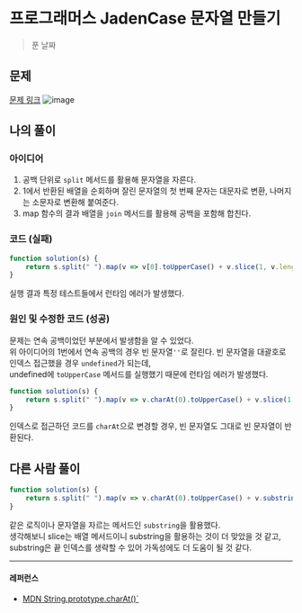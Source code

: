 # 프로그래머스 JadenCase 문자열 만들기
> 푼 날짜

## 문제
[문제 링크](https://school.programmers.co.kr/learn/courses/30/lessons/12951)
![image](https://github.com/makepin2r/TIL/assets/39889583/e5374656-8f21-482b-923d-dad80227b834)

## 나의 풀이
### 아이디어
1. 공백 단위로 `split` 메서드를 활용해 문자열을 자른다.  
2. 1에서 반환된 배열을 순회하며 잘린 문자열의 첫 번째 문자는 대문자로 변환, 나머지는 소문자로 변환해 붙여준다.
3. map 함수의 결과 배열을 `join` 메서드를 활용해 공백을 포함해 합친다.

### 코드 (실패)
```javascript
function solution(s) {
    return s.split(" ").map(v => v[0].toUpperCase() + v.slice(1, v.length).toLowerCase()).join(" ");
}
```
실행 결과 특정 테스트들에서 런타임 에러가 발생했다.

### 원인 및 수정한 코드 (성공)
문제는 연속 공백이었던 부분에서 발생함을 알 수 있었다.  
위 아이디어의 1번에서 연속 공백의 경우 빈 문자열`''`로 잘린다.
빈 문자열을 대괄호로 인덱스 접근했을 경우 `undefined`가 되는데,  
undefined에 `toUpperCase` 메서드를 실행했기 때문에 런타임 에러가 발생했다.
```javascript
function solution(s) {
    return s.split(" ").map(v => v.charAt(0).toUpperCase() + v.slice(1, v.length).toLowerCase()).join(" ");
}
```
인덱스로 접근하던 코드를 `charAt`으로 변경할 경우, 빈 문자열도 그대로 빈 문자열이 반환된다.

## 다른 사람 풀이
```javascript
function solution(s) {
    return s.split(" ").map(v => v.charAt(0).toUpperCase() + v.substring(1).toLowerCase()).join(" ");
}
```
같은 로직이나 문자열을 자르는 메서드인 `substring`을 활용했다.  
생각해보니 slice는 배열 메서드이니 substring을 활용하는 것이 더 맞았을 것 같고,  
substring은 끝 인덱스를 생략할 수 있어 가독성에도 더 도움이 될 것 같다.


---
#### 레퍼런스
- [MDN String.prototype.charAt()`](https://developer.mozilla.org/ko/docs/Web/JavaScript/Reference/Global_Objects/String/charAt)
